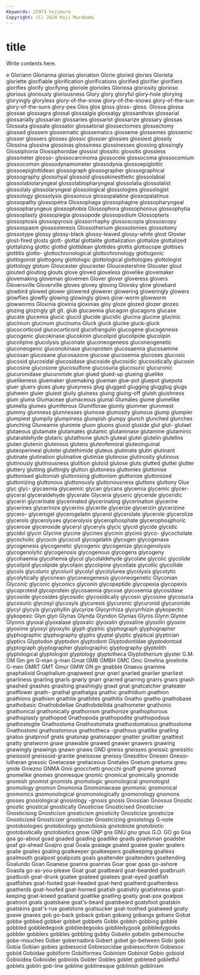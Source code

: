 ```yaml
---
Keywords: 25973 kojimura
Copyright: (C) 2024 Koji Murakami
---
```


# title

Write contents here.



e Gloriann
Glorianna glorias gloriation Glorie gloried glories Glorieta gloriette glorifiable glorification
glorifications glorified glorifier glorifiers glorifies glorify glorifying gloriole glorioles Gloriosa
gloriosity glorioso glorious gloriously gloriousness Glory glory gloryful glory-hole glorying
gloryingly gloryless glory-of-the-snow glory-of-the-snows glory-of-the-sun glory-of-the-suns glory-pea Glos glos gloss
gloss- gloss. Glossa glossa glossae glossagra glossal glossalgia glossalgy glossanthrax
glossarial glossarially glossarian glossaries glossarist glossarize glossary glossas Glossata glossate
glossator glossatorial glossectomies glossectomy glossed glossem glossematic glossematics glosseme glossemes
glossemic glosser glossers glosses glossic glossier glossies glossiest glossily Glossina
glossina glossinas glossiness glossinesses glossing glossingly Glossiphonia Glossiphonidae glossist glossitic
glossitis glossless glossmeter glosso- glossocarcinoma glossocele glossocoma glossocomium glossocomon glossodynamometer
glossodynia glossoepiglottic glossoepiglottidean glossograph glossographer glossographical glossography glossohyal glossoid glossokinesthetic
glossolabial glossolabiolaryngeal glossolabiopharyngeal glossolalia glossolalist glossolaly glossolaryngeal glossological glossologies glossologist
glossology glossolysis glossoncus glossopalatine glossopalatinus glossopathy glossopetra Glossophaga glossophagine glossopharyngeal
glossopharyngeus glossophobia Glossophora glossophorous glossophytia glossoplasty glossoplegia glossopode glossopodium Glossopteris
glossoptosis glossopyrosis glossorrhaphy glossoscopia glossoscopy glossospasm glossosteresis Glossotherium glossotomies glossotomy
glossotype glossy glossy-black glossy-leaved glossy-white glost Gloster glost-fired glosts glott-
glottal glottalite glottalization glottalize glottalized glottalizing glottic glottid glottidean glottides
glottis glottiscope glottises glottitis glotto- glottochronological glottochronology glottogonic glottogonist glottogony
glottologic glottological glottologies glottologist glottology glotum Gloucester gloucester Gloucestershire Glouster
glout glouted glouting glouts glove gloved gloveless glovelike glovemaker glovemaking
gloveman glovemen Glover glover gloveress glovers Gloversville Gloverville gloves glovey
gloving Glovsky glow glowbard glowbird glowed glower glowered glowerer glowering
gloweringly glowers glowflies glowfly glowing glowingly glows glow-worm glowworm glowworms
Gloxinia gloxinia gloxinias gloy gloze glozed glozer glozes glozing glozingly
glt glt. glub glucaemia glucagon glucagons glucase glucate glucemia glucic
glucid glucide glucidic glucina glucine glucinic glucinium glucinum glucinums Gluck
gluck glucke gluck-gluck glucocorticoid glucocorticord glucofrangulin glucogene glucogenesis glucogenic glucokinase
glucokinin glucolipid glucolipide glucolipin glucolipine glucolysis gluconate gluconeogenesis gluconeogenetic gluconeogenic
gluconokinase glucoprotein glucosaemia glucosamine glucosan glucosane glucosazone glucose glucosemia glucoses
glucosic glucosid glucosidal glucosidase glucoside glucosidic glucosidically glucosin glucosine glucosone
glucosulfone glucosuria glucosuric glucuronic glucuronidase glucuronide glue glued glued-up glueing
gluelike gluelikeness gluemaker gluemaking glueman glue-pot gluepot gluepots gluer gluers
glues gluey glueyness glug glugged glugging glugglug glugs gluhwein gluier
gluiest gluily gluiness gluing gluing-off gluish gluishness glum gluma Glumaceae
glumaceous glumal Glumales glume glumelike glumella glumes glumiferous Glumiflorae glumly
glummer glummest glummy glumness glumnesses glumose glumosity glumous glump glumpier
glumpiest glumpily glumpiness glumpish glumpy glunch glunched glunches glunching Gluneamie
glunimie gluon gluons glusid gluside glut glut- glutael glutaeous glutamate
glutamates glutamic glutaminase glutamine glutaminic glutaraldehyde glutaric glutathione glutch gluteal
glutei glutelin glutelins gluten glutenin glutenous glutens gluteofemoral gluteoinguinal gluteoperineal
glutetei glutethimide gluteus glutimate glutin glutinant glutinate glutination glutinative glutinize
glutinose glutinosity glutinous glutinously glutinousness glutition glutoid glutose gluts glutted
gluttei glutter gluttery glutting gluttingly glutton gluttoness gluttonies gluttonise gluttonised
gluttonish gluttonising gluttonism gluttonize gluttonized gluttonizing gluttonous gluttonously gluttonousness gluttons
gluttony Glux glyc glyc- glycaemia glycaemic glycan glycans glycemia glycemic
glycer- glyceral glyceraldehyde glycerate Glyceria glyceric glyceride glyceridic glycerin glycerinate
glycerinated glycerinating glycerination glycerine glycerines glycerinize glycerins glycerite glycerize glycerizin
glycerizine glycero- glycerogel glycerogelatin glycerol glycerolate glycerole glycerolize glycerols glycerolyses
glycerolysis glycerophosphate glycerophosphoric glycerose glyceroxide glyceryl glyceryls glycic glycid glycide
glycidic glycidol glycin Glycine glycine glycines glycinin glycins glyco- glycocholate
glycocholic glycocin glycocoll glycogelatin glycogen glycogenase glycogenesis glycogenetic glycogenic glycogenize
glycogenolysis glycogenolytic glycogenosis glycogenous glycogens glycogeny glycohaemia glycohemia glycol glycolaldehyde
glycolate glycolic glycolide glycolipid glycolipide glycolipin glycolipine glycollate glycollic glycollide
glycols glycoluric glycoluril glycolyl glycolylurea glycolysis glycolytic glycolytically glyconean glyconeogenesis
glyconeogenetic Glyconian Glyconic glyconic glyconics glyconin glycopeptide glycopexia glycopexis glycoproteid
glycoprotein glycosaemia glycose glycosemia glycosidase glycoside glycosides glycosidic glycosidically glycosin
glycosine glycosuria glycosuric glycosyl glycosyls glycuresis glycuronic glycuronid glycuronide glycyl
glycyls glycyphyllin glycyrize Glycyrrhiza glycyrrhizin glykopectic glykopexic Glyn glyn Glynas
Glynda Glyndon Glynias Glynis Glynn Glynne Glynnis glyoxal glyoxalase glyoxalic
glyoxalin glyoxaline glyoxilin glyoxim glyoxime glyoxyl glyoxylic glyph glyphic glyphograph
glyphographer glyphographic glyphography glyphs glyptal glyptic glyptical glyptician glyptics Glyptodon
glyptodon glyptodont Glyptodontidae glyptodontoid glyptograph glyptographer glyptographic glyptography glyptolith glyptological
glyptologist glyptology glyptotheca Glyptotherium glyster G.M. GM Gm gm G-man
g-man Gmat GMB GMBH GMC Gmc Gmelina gmelinite G-men GMRT
GMT Gmur GMW GN gn gnabble Gnaeus gnamma gnaphalioid Gnaphalium
gnapweed gnar gnarl gnarled gnarlier gnarliest gnarliness gnarling gnarls gnarly
gnarr gnarred gnarring gnarrs gnars gnash gnashed gnashes gnashing gnashingly
gnast gnat gnatcatcher gnateater gnatflower gnath- gnathal gnathalgia gnathic gnathidium
gnathion gnathions gnathism gnathite gnathites gnathitis Gnatho gnatho gnathobase gnathobasic
Gnathobdellae Gnathobdellida gnathometer gnathonic gnathonical gnathonically gnathonism gnathonize gnathophorous gnathoplasty
gnathopod Gnathopoda gnathopodite gnathopodous gnathostegite Gnathostoma Gnathostomata gnathostomatous gnathostome Gnathostomi
gnathostomous gnathotheca -gnathous gnatlike gnatling gnatoo gnatproof gnats gnatsnap gnatsnapper
gnatter gnattier gnattiest gnatty gnatworm gnaw gnawable gnawed gnawer gnawers
gnawing gnawingly gnawings gnawn gnaws GND gneiss gneisses gneissic gneissitic
gneissoid gneissoid-granite gneissose gneissy Gnesdilov Gnesen Gnesio-lutheran gnessic Gnetaceae gnetaceous
Gnetales Gnetum gnetums gneu gnide Gniezno GNMA Gnni gnocchetti gnocchi
gnoff gnome gnomed gnomelike gnomes gnomesque gnomic gnomical gnomically gnomide
gnomish gnomist gnomists gnomologic gnomological gnomologist gnomology gnomon Gnomonia Gnomoniaceae
gnomonic gnomonical gnomonics gnomonological gnomonologically gnomonology gnomons gnoses gnosiological gnosiology
-gnosis gnosis Gnossian Gnossus Gnostic gnostic gnostical gnostically Gnosticise Gnosticised
Gnosticiser Gnosticising Gnosticism gnosticism gnosticity Gnosticize gnosticize Gnosticized Gnosticizer gnosticizer
Gnosticizing gnostology G-note gnotobiologies gnotobiology gnotobiosis gnotobiote gnotobiotic gnotobiotically gnotobiotics
gnow GNP gns GNU gnu gnus G.O. GO go Goa
goa go-about goad goaded goading goadlike goads goadsman goadster goaf
go-ahead Goajiro goal Goala goalage goaled goalee goaler goalers goalie
goalies goaling goalkeeper goalkeepers goalkeeping goalless goalmouth goalpost goalposts goals
goaltender goaltenders goaltending Goalundo Goan Goanese goanna goannas Goar goar
goas go-ashore Goasila go-as-you-please Goat goat goatbeard goat-bearded goatbrush goatbush
goat-drunk goatee goateed goatees goat-eyed goatfish goatfishes goat-footed goat-headed goat-herd
goatherd goatherdess goatherds goat-hoofed goat-horned goatish goatishly goatishness goat-keeping goat-kneed
goatland goatlike goatling goatly goat-pox goatpox goatroot goats goatsbane goat's-beard
goatsbeard goatsfoot goatskin goatskins goat's-rue goatstone goatsucker goat-toothed goatweed goaty
goave goaves gob go-back goback goban gobang gobangs gobans Gobat
gobbe gobbed gobber gobbet gobbets Gobbi gobbin gobbing gobble gobbled
gobbledegook gobbledegooks gobbledygook gobbledygooks gobbler gobblers gobbles gobbling gobby Gobelin
gobelin gobemouche gobe-mouches Gober gobernadora Gobert gobet go-between Gobi gobi
Gobia Gobian gobies gobiesocid Gobiesocidae gobiesociform Gobiesox gobiid Gobiidae gobiiform
Gobiiformes Gobinism Gobinist Gobio gobioid Gobioidea Gobioidei gobioids Gobler Gobles
goblet gobleted gobletful goblets goblin gob-line gobline goblinesque goblinish goblinism
